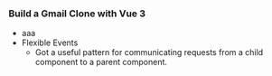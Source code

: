 ### Build a Gmail Clone with Vue 3
- aaa
- Flexible Events
  - Got a useful pattern for communicating requests from a child component to a parent component.
